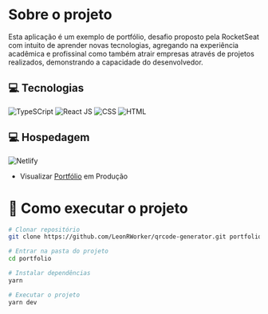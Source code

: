 # Sobre o projeto

Esta aplicação é um exemplo de portfólio, desafio proposto pela RocketSeat com intuito de aprender novas tecnologias, agregando na experiência acadêmica e profissinal como também atrair empresas através de projetos realizados, demonstrando a capacidade do desenvolvedor.

## 💻 Tecnologias

![TypeSCript](https://img.shields.io/badge/TypeScript-007ACC?style=for-the-badge&logo=typescript&logoColor=white)
![React JS](https://img.shields.io/badge/React-20232A?style=for-the-badge&logo=react&logoColor=61DAFB)
![CSS](https://img.shields.io/badge/CSS3-1572B6?style=for-the-badge&logo=css3&logoColor=white)
![HTML](https://img.shields.io/badge/HTML5-E34F26?style=for-the-badge&logo=html5&logoColor=white)

## 💻 Hospedagem

![Netlify](https://img.shields.io/badge/Netlify-00C7B7?style=for-the-badge&logo=netlify&logoColor=white)

- Visualizar [Portfólio](https://challenge-portfolio-rocketseat.netlify.app "Visualizar Portfólio") em Produção 

# 🚀 Como executar o projeto

```bash
# Clonar repositório
git clone https://github.com/LeonRWorker/qrcode-generator.git portfolio

# Entrar na pasta do projeto
cd portfolio

# Instalar dependências
yarn

# Executar o projeto
yarn dev
```
